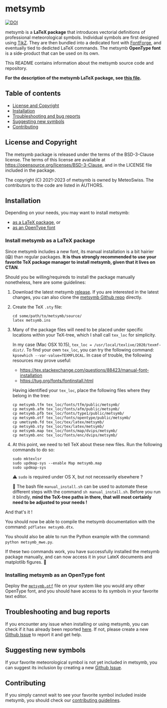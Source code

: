 # metsymb

[![DOI](https://zenodo.org/badge/395373932.svg)](https://zenodo.org/badge/latestdoi/395373932)

metsymb is a **LaTeX package** that introduces vectorial definitions of professional meteorological symbols. Individual symbols are first designed using [TikZ](https://www.ctan.org/pkg/pgf). They are then bundled into a dedicated font with [FontForge](https://fontforge.org/en-US/), and eventually tied to dedicted LaTeX commands. The metsymb **OpenType font** is a side-product that can be used on its own.

This README contains information about the metsymb source code and repository.

**For the description of the metsymb LaTeX package, see [this file](source/metsymb.pdf).**


## Table of contents

- [License and Copyright](#license-and-copyright)
- [Installation](#installation)
- [Troubleshooting and bug reports](#troubleshooting-and-bug-reports)
- [Suggesting new symbols](#suggesting-new-symbols)
- [Contributing](#contributing)


## License and Copyright

The metsymb package is released under the terms of the BSD-3-Clause license. The terms of this license are available at https://opensource.org/licenses/BSD-3-Clause, and in the LICENSE file included in the package.

The copyright (C) 2021-2023 of metsymb is owned by MeteoSwiss. The contributors to the code are listed in AUTHORS.


## Installation

Depending on your needs, you may want to install metsymb:
- [as a LaTeX package](#install-metsymb-as-a-latex-package), or
- [as an OpenType font](#install-metsymb-as-an-opentype-font)


### Install metsymb as a LaTeX package
Since metsymb includes a new font, its manual installation is a bit hairier (:scream:) than regular packages. **It is thus strongly recommended to use your favorite TeX package
manager to install metsymb, given that it lives on CTAN**.

Should you be willing/requireds to install the package manually nonetheless, here are some guidelines:

  1. Download the latest metsymb [release](https://github.com/MeteoSwiss/metsymb/releases).
     If you are interested in the latest changes, you can also clone the [metsymb Github repo](https://github.com/MeteoSwiss/metsymb) directly.

  2. Create the TeX `.sty` file:
     ```
     cd some/path/to/metsymb/source/
     latex metsymb.ins
     ```

  3. Many of the package files will need to be placed under specific locations within your TeX-tree,
     which I shall call `tex_loc` for simplicity.

     In my case (Mac OSX 10.15), `tex_loc = /usr/local/texlive/2020/texmf-dist/`. To find your own `tex_loc`, you can try the following command: `kpsewhich --var-value=TEXMFLOCAL`. In case of trouble, the following resources may prove useful:
       * https://tex.stackexchange.com/questions/88423/manual-font-installation
       * https://tug.org/fonts/fontinstall.html

     Having identified your `tex_loc`, place the following files where they belong in the tree:
     ```
     cp metsymb.tfm tex_loc/fonts/tfm/public/metsymb/
     cp metsymb.afm tex_loc/fonts/afm/public/metsymb/
     cp metsymb.pfb tex_loc/fonts/type1/public/metsymb/
     cp metsymb.otf tex_loc/fonts/opentype/public/metsymb/
     cp umetsymb.fd tex_loc/tex/latex/metsymb/
     cp metsymb.sty tex_loc/tex/latex/metsymb/
     cp metsymb.map tex_loc/fonts/map/dvips/metsymb/
     cp metsymb.enc tex_loc/fonts/enc/dvips/metsymb/
     ```

  4. At this point, we need to tell TeX about these new files. Run the following commands to do so:
     ```
     sudo mktexlsr
     sudo updmap-sys --enable Map metsymb.map
     sudo updmap-sys
     ```
     :warning: `sudo` is required under OS X, but not necessarily elsewhere ?

     :wave: The bash file `manual_install.sh` can be used to automate these different steps with the command `sh manual_install.sh`. Before you run it blindly, **mind the TeX-tree paths in there, that will most certainly need to be adjusted to your needs !**

And that's it !

You should now be able to compile the metsymb documentation with the command: `pdflatex metsymb.dtx`.

You should also be able to run the Python example with the command: `python metsymb_mwe.py`.

If these two commands work, you have successfully installed the metsymb package manually, and can now access it in your LateX documents and matplotlib figures. :tada:


### Installing metsymb as an OpenType font

Deploy the [`metsymb.otf`](https://github.com/MeteoSwiss/metsymb/blob/develop/metsymb/metsymb.otf) file on your system like you would any other OpenType font, and you should
have access to its symbols in your favorite text editor.


## Troubleshooting and bug reports

If you encounter any issue when installing or using metsymb, you can check if it has already been reported [here](https://github.com/MeteoSwiss/metsymb/issues?q=is%3Aissue). If not, please create a new [Github Issue](https://github.com/MeteoSwiss/metsymb/issues) to report it and get help.


## Suggesting new symbols

If your favorite meteorological symbol is not yet included in metsymb,
you can suggest its inclusion by creating a new [Github Issue](https://github.com/MeteoSwiss/metsymb/).

## Contributing

If you simply cannot wait to see your favorite symbol included inside metsymb, you should check our [contributing guidelines](CONTRIBUTING.md).
